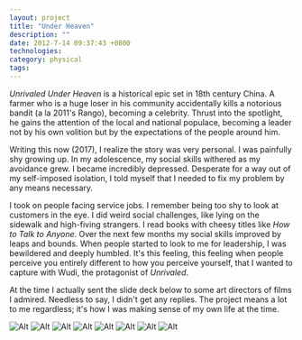 ```yaml
---
layout: project
title: "Under Heaven"
description: ""
date: 2012-7-14 09:37:43 +0800
technologies:
category: physical
tags:
---
```

<i>Unrivaled Under Heaven</i> is a historical epic set in 18th century China. A farmer who is a huge loser in his community accidentally kills a notorious bandit (a la 2011's Rango), becoming a celebrity. Thrust into the spotlight, he gains the attention of the local and national populace, becoming a leader not by his own volition but by the expectations of the people around him.

<!-- The question I want to pose is almost Dickensian: are people born great, or do circumstances make them great?  -->

Writing this now (2017), I realize the story was very personal. I was painfully shy growing up. In my adolescence, my social skills withered as my avoidance grew. I became incredibly depressed. Desperate for a way out of my self-imposed isolation, I told myself that I needed to fix my problem by any means necessary.

I took on people facing service jobs. I remember being too shy to look at customers in the eye. I did weird social challenges, like lying on the sidewalk and high-fiving strangers. I read books with cheesy titles like <i>How to Talk to Anyone</i>. Over the next few months my social skills improved by leaps and bounds. When people started to look to me for leadership, I was bewildered and deeply humbled. It's this feeling, this feeling when people perceive you entirely different to how you perceive yourself, that I wanted to capture with Wudi, the protagonist of <i>Unrivaled</i>.

At the time I actually sent the slide deck below to some art directors of films I admired. Needless to say, I didn't get any replies. The project means a lot to me regardless; it's how I was making sense of my own life at the time.

![Alt]({{site.baseurl}}/img/unrivaled/page1.jpg)
![Alt]({{site.baseurl}}/img/unrivaled/page2.jpg)
![Alt]({{site.baseurl}}/img/unrivaled/page8.jpg)
![Alt]({{site.baseurl}}/img/unrivaled/page3.jpg)
![Alt]({{site.baseurl}}/img/unrivaled/page4.jpg)
![Alt]({{site.baseurl}}/img/unrivaled/page5.jpg)
![Alt]({{site.baseurl}}/img/unrivaled/page6.jpg)
![Alt]({{site.baseurl}}/img/unrivaled/page7.jpg)
